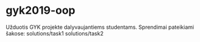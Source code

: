 # gyk2019-oop
Užduotis GYK projekte dalyvaujantiems studentams.
Sprendimai pateikiami šakose:
solutions/task1
solutions/task2
